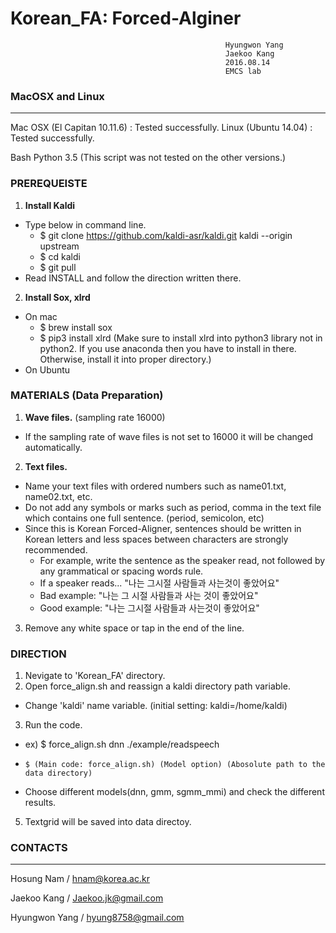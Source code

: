 # Korean_FA: Forced-Alginer  
                                                    Hyungwon Yang
                                                    Jaekoo Kang
                                                    2016.08.14
                                                    EMCS lab    

### MacOSX and Linux
----------------------------------------------------------------
Mac OSX (El Capitan 10.11.6) : Tested successfully.
Linux (Ubuntu 14.04) : Tested successfully.

Bash
Python 3.5
(This script was not tested on the other versions.)


### PREREQUEISTE
1. **Install Kaldi**
 - Type below in command line.
    - $ git clone https://github.com/kaldi-asr/kaldi.git kaldi --origin upstream
    - $ cd kaldi
    - $ git pull 
 - Read INSTALL and follow the direction written there.

2. **Install Sox, xlrd**
 -  On mac
    - $ brew install sox
    - $ pip3 install xlrd (Make sure to install xlrd into python3 library not in python2. If you use anaconda then you have to install in there. Otherwise, install it into proper directory.)
 - On Ubuntu


### MATERIALS (Data Preparation)
1. **Wave files.** (sampling rate 16000)
 - If the sampling rate of wave files is not set to 16000 it will be changed automatically.
2. **Text files.**
 - Name your text files with ordered numbers such as name01.txt, name02.txt, etc.
 - Do not add any symbols or marks such as period, comma in the text file which contains one full sentence. (period, semicolon, etc)
 - Since this is Korean Forced-Aligner, sentences should be written in Korean letters and less spaces between characters are strongly recommended.
    - For example, write the sentence as the speaker read, not followed by any grammatical or spacing words rule.
    - If a speaker reads... "나는 그시절 사람들과 사는것이 좋았어요"
    - Bad example: "나는 그 시절 사람들과 사는 것이 좋았어요"
    - Good example: "나는 그시절 사람들과 사는것이 좋았어요"
3. Remove any white space or tap in the end of the line.

### DIRECTION

1. Nevigate to 'Korean_FA' directory.
2. Open force_align.sh and reassign a kaldi directory path variable.
- Change 'kaldi' name variable. (initial setting: kaldi=/home/kaldi)
3. Run the code. 
 - ex) $ force_align.sh dnn ./example/readspeech
 -     $ (Main code: force_align.sh) (Model option) (Abosolute path to the data directory)
 - Choose different models(dnn, gmm, sgmm_mmi) and check the different results.
5. Textgrid will be saved into data directoy.

### CONTACTS
---

Hosung Nam / hnam@korea.ac.kr

Jaekoo Kang / Jaekoo.jk@gmail.com

Hyungwon Yang / hyung8758@gmail.com




